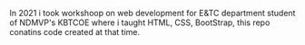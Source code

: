 In 2021 i took workshoop on web development for E&TC department student of NDMVP's KBTCOE where i taught HTML, CSS, BootStrap, this repo conatins code created at that time.
